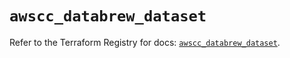 # `awscc_databrew_dataset`

Refer to the Terraform Registry for docs: [`awscc_databrew_dataset`](https://registry.terraform.io/providers/hashicorp/awscc/0.70.0/docs/resources/databrew_dataset).
